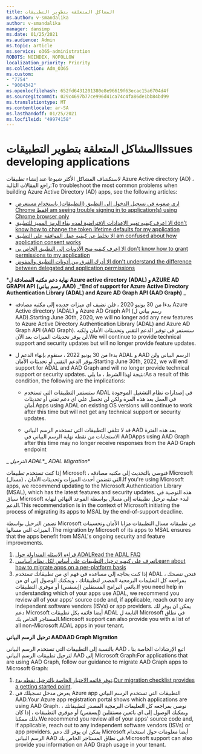 ```yaml
---
title: المشاكل المتعلقة بتطوير التطبيقات
ms.author: v-smandalika
author: v-smandalika
manager: dansimp
ms.date: 01/25/2021
ms.audience: Admin
ms.topic: article
ms.service: o365-administration
ROBOTS: NOINDEX, NOFOLLOW
localization_priority: Priority
ms.collection: Adm_O365
ms.custom:
- "7754"
- "9004342"
ms.openlocfilehash: 652fd6431201380e8e96619f63ecac15a6704d4f
ms.sourcegitcommit: 029c4697b77ce996d41ca74c4fa86de1bb84bd99
ms.translationtype: MT
ms.contentlocale: ar-SA
ms.lasthandoff: 01/25/2021
ms.locfileid: "49974158"
---
```

# <a name="issues-developing-applications"></a><span data-ttu-id="7d4ea-102">المشاكل المتعلقة بتطوير التطبيقات</span><span class="sxs-lookup"><span data-stu-id="7d4ea-102">Issues developing applications</span></span>

<span data-ttu-id="7d4ea-103">لاستكشاف المشاكل الأكثر شيوعا عند إنشاء تطبيقات Azure Active directory (AD) ، راجع المقالات التالية:</span><span class="sxs-lookup"><span data-stu-id="7d4ea-103">To troubleshoot the most common problems when building Azure Active Directory (AD) apps, see the following articles:</span></span>

- [<span data-ttu-id="7d4ea-104">اري صعوبة في تسجيل الدخول إلى التطبيق (التطبيقات) باستخدام مستعرض Chrome فقط</span><span class="sxs-lookup"><span data-stu-id="7d4ea-104">I am seeing trouble signing in to application(s) using Chrome browser only</span></span>](https://docs.microsoft.com/office365/troubleshoot/miscellaneous/chrome-behavior-affects-applications) 
- [<span data-ttu-id="7d4ea-105">لا اعرف كيفيه تغيير الإعدادات الافتراضية لمده بقاء الرمز المميز للتطبيق</span><span class="sxs-lookup"><span data-stu-id="7d4ea-105">I don't know how to change the token lifetime defaults for my application</span></span>](https://docs.microsoft.com/azure/active-directory/develop/registration-config-change-token-lifetime-how-to) 
- [<span data-ttu-id="7d4ea-106">لا تخلط عن كيفيه عمل الموافقة علي التطبيق</span><span class="sxs-lookup"><span data-stu-id="7d4ea-106">I am confused about how application consent works</span></span>](https://docs.microsoft.com/azure/active-directory/application-dev-consent-framework) 
- [<span data-ttu-id="7d4ea-107">لا اعرف كيفيه منح الأذونات إلى التطبيق الخاص بي</span><span class="sxs-lookup"><span data-stu-id="7d4ea-107">I don't know how to grant permissions to my application</span></span>](https://docs.microsoft.com/azure/active-directory/manage-apps/configure-user-consent) 
- [<span data-ttu-id="7d4ea-108">لا أدرك الفرق بين أذونات التطبيق والمفوض</span><span class="sxs-lookup"><span data-stu-id="7d4ea-108">I don't understand the difference between delegated and application permissions</span></span>](https://docs.microsoft.com/azure/active-directory/develop/delegated-and-app-perms)

<span data-ttu-id="7d4ea-109">\***نهاية دعم مكتبه المصادقة ل Azure active directory (ADAL) و AZURE AD GRAPH API (رسم بياني AAD)** _</span><span class="sxs-lookup"><span data-stu-id="7d4ea-109">\***End of support for Azure Active Directory Authentication Library (ADAL) and Azure AD Graph API (AAD Graph)** _</span></span>

- <span data-ttu-id="7d4ea-110">بدءا من 30 يونيو 2020 ، فلن نضيف اي ميزات جديده إلى مكتبه مصادقه Azure Active directory (ADAL) و Azure AD Graph API (رسم بياني ل AAD).</span><span class="sxs-lookup"><span data-stu-id="7d4ea-110">Starting June 30th, 2020, we will no longer add any new features to Azure Active Directory Authentication Library (ADAL) and Azure AD Graph API (AAD Graph).</span></span> <span data-ttu-id="7d4ea-111">سنستمر في توفير الدعم التقني وتحديثات الأمان ولكنه لن يوفر تحديثات الميزات بعد الآن.</span><span class="sxs-lookup"><span data-stu-id="7d4ea-111">We will continue to provide technical support and security updates but will no longer provide feature updates.</span></span>

- <span data-ttu-id="7d4ea-112">بدءا من 30 يونيو 2022 ، سنقوم بإنهاء الدعم ل ADAL و AAD الرسم البياني ولن يوفر الدعم التقني أو تحديثات الأمان.</span><span class="sxs-lookup"><span data-stu-id="7d4ea-112">Starting June 30th, 2022, we will end support for ADAL and AAD Graph and will no longer provide technical support or security updates.</span></span> <span data-ttu-id="7d4ea-113">نتيجة لهذا الشرط ، ما يلي:</span><span class="sxs-lookup"><span data-stu-id="7d4ea-113">As a result of this condition, the following are the implications:</span></span>

    - <span data-ttu-id="7d4ea-114">ستستمر التطبيقات التي تستخدم ADAL في إصدارات نظام التشغيل الموجودة في العمل بعد هذه المرة ولكن لن تحصل علي اي دعم تقني أو تحديثات أمان.</span><span class="sxs-lookup"><span data-stu-id="7d4ea-114">Apps using ADAL on existing OS versions will continue to work after this time but will not get any technical support or security updates.</span></span>

    - <span data-ttu-id="7d4ea-115">قد لا تتلقي التطبيقات التي تستخدم الرسم البياني AAD بعد هذه الفترة الاستجابات من نقطه نهاية الرسم البياني في AAD</span><span class="sxs-lookup"><span data-stu-id="7d4ea-115">Apps using AAD Graph after this time may no longer receive responses from the AAD Graph endpoint</span></span>

<span data-ttu-id="7d4ea-116">_ *الترحيل ADAL*\*</span><span class="sxs-lookup"><span data-stu-id="7d4ea-116">_ *ADAL Migration*\*</span></span>

<span data-ttu-id="7d4ea-117">إذا كنت تستخدم تطبيقات Microsoft ، فنوصي بالتحديث إلى مكتبه مصادقه Microsoft (مسال) ، التي تتضمن أحدث الميزات وتحديثات الأمان.</span><span class="sxs-lookup"><span data-stu-id="7d4ea-117">If you're using Microsoft apps, we recommend updating to the Microsoft Authentication Library (MSAL), which has the latest features and security updates.</span></span> <span data-ttu-id="7d4ea-118">هذه التوصية في سياق Microsoft لبدء عمليه ترحيل تطبيقاته إلى مسال بواسطة الموعد النهائي لنهاية الدعم.</span><span class="sxs-lookup"><span data-stu-id="7d4ea-118">This recommendation is in the context of Microsoft initiating the process of migrating its apps to MSAL by the end-of-support deadline.</span></span> 

<span data-ttu-id="7d4ea-119">تضمن الترحيل بواسطة Microsoft من تطبيقاته مسال التطبيقات مزايا الأمان وتحسينات الميزات التي مسالها.</span><span class="sxs-lookup"><span data-stu-id="7d4ea-119">The migration by Microsoft of its apps to MSAL ensures that the apps benefit from MSAL's ongoing security and feature improvements.</span></span>

1. [<span data-ttu-id="7d4ea-120">قراءه الاسئله المتداولة حول ADAL</span><span class="sxs-lookup"><span data-stu-id="7d4ea-120">Read the ADAL FAQ</span></span>](https://docs.microsoft.com/azure/active-directory/develop/msal-migration#frequently-asked-questions-faq) 
2. [<span data-ttu-id="7d4ea-121">تعرف علي كيفيه ترحيل التطبيقات علي أساس لكل نظام أساسي</span><span class="sxs-lookup"><span data-stu-id="7d4ea-121">Learn about how to migrate apps on a per-platform basis</span></span>](https://docs.microsoft.com/azure/active-directory/develop/msal-migration#frequently-asked-questions-faq) 
3. <span data-ttu-id="7d4ea-122">إذا كنت بحاجه إلى مساعده في فهم اي من تطبيقاتك تستخدم ADAL ، فنحن ننصحك بمراجعه كل التعليمات البرمجية المصدر لتطبيقاتك ، ويمكنك الوصول إلى اي من بائعي البرامج المستقلين (إيسفس) أو موفري التطبيقات.</span><span class="sxs-lookup"><span data-stu-id="7d4ea-122">If you need help in understanding which of your apps use ADAL, we recommend you review all of your apps' source code and, if applicable, reach out to any independent software vendors (ISVs) or app providers.</span></span> <span data-ttu-id="7d4ea-123">يمكن ان يوفر لك دعم Microsoft أيضا قائمه بكل تطبيقات ADAL التابعة ل Microsoft في نطاق المستاجر الخاص بك.</span><span class="sxs-lookup"><span data-stu-id="7d4ea-123">Microsoft support can also provide you with a list of all non-Microsoft ADAL apps in your tenant.</span></span>

<span data-ttu-id="7d4ea-124">**ترحيل الرسم البياني AAD**</span><span class="sxs-lookup"><span data-stu-id="7d4ea-124">**AAD Graph Migration**</span></span>

<span data-ttu-id="7d4ea-125">بالنسبة إلى التطبيقات التي تستخدم الرسم البياني AAD ، اتبع الإرشادات الخاصة بنا لترحيل تطبيقات الرسم البياني AAD إلى Microsoft Graph:</span><span class="sxs-lookup"><span data-stu-id="7d4ea-125">For applications that are using AAD Graph, follow our guidance to migrate AAD Graph apps to Microsoft Graph:</span></span>

1. <span data-ttu-id="7d4ea-126">[توفر قائمه الاختيار الخاصة بالترحيل نقطه بدء](https://docs.microsoft.com/graph/migrate-azure-ad-graph-planning-checklist).</span><span class="sxs-lookup"><span data-stu-id="7d4ea-126">[Our migration checklist provides a getting started point](https://docs.microsoft.com/graph/migrate-azure-ad-graph-planning-checklist).</span></span> 
2. <span data-ttu-id="7d4ea-127">يعرض مدخل تسجيلك في Azure app التطبيقات التي تستخدم الرسم البياني AAD.</span><span class="sxs-lookup"><span data-stu-id="7d4ea-127">Your Azure app registration portal shows which applications are using AAD Graph.</span></span> <span data-ttu-id="7d4ea-128">نوصي بمراجعه كل التعليمات البرمجية المصدر لتطبيقاتك ، ويمكنك الوصول إلى اي بائعين مستقلين (إيسفس) أو موفري التطبيقات ، إذا كان ذلك ممكنا.</span><span class="sxs-lookup"><span data-stu-id="7d4ea-128">We recommend you review all of your apps' source code and, if applicable, reach out to any independent software vendors (ISVs) or app providers.</span></span> <span data-ttu-id="7d4ea-129">يمكن ان يوفر لك دعم Microsoft أيضا معلومات حول استخدام الرسم البياني AAD في نطاق المستاجر الخاص بك.</span><span class="sxs-lookup"><span data-stu-id="7d4ea-129">Microsoft support can also provide you information on AAD Graph usage in your tenant.</span></span>







